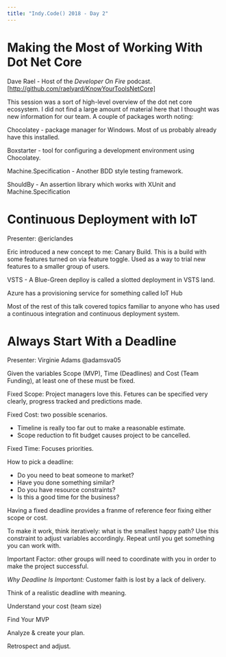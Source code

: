 ```yaml
---
title: "Indy.Code() 2018 - Day 2"
---
```


# Making the Most of Working With Dot Net Core

Dave Rael - Host of the *Developer On Fire* podcast.
[http://github.com/raelyard/KnowYourToolsNetCore]

This session was a sort of high-level overview of the dot net core ecosystem.
I did not find a large amount of material here that I thought was new
information for our team.  A couple of packages worth noting:

Chocolatey - package manager for Windows.  Most of us probably already have this installed.

Boxstarter - tool for configuring a development environment using Chocolatey.

Machine.Specification - Another BDD style testing framework.

ShouldBy - An assertion library which works with XUnit and Machine.Specification

# Continuous Deployment with IoT

Presenter: @ericlandes

Eric introduced a new concept to me: Canary Build.  This is a build with some
features turned on via feature toggle.  Used as a way to trial new features to
a smaller group of users.

VSTS - A Blue-Green deplloy is called a slotted deployment in VSTS land.

Azure has a provisioning service for something called IoT Hub

Most of the rest of this talk covered topics familiar to anyone who has used a
continuous integration and continuous deployment system.

# Always Start With a Deadline

Presenter: Virginie Adams @adamsva05

Given the variables Scope (MVP), Time (Deadlines) and Cost (Team Funding), at least one of these must be fixed.

Fixed Scope: Project managers love this.  Fetures can be specified very clearly, progress tracked and predictions made.

Fixed Cost: two possible scenarios.
  * Timeline is really too far out to make a reasonable estimate.
  * Scope reduction to fit budget causes project to be cancelled.

Fixed Time: Focuses priorities.

How to pick a deadline:
 * Do you need to beat someone to market?
 * Have you done something similar?
 * Do you have resource constraints?
 * Is this a good time for the business?

Having a fixed deadline provides a franme of reference feor fixing either scope or cost.

To make it work, think iteratively: what is the smallest happy path?
Use this constraint to adjust variables accordingly.  Repeat until  you get something you can work with.

Important Factor: other groups will need to coordinate with you in order to make the project successful.

*Why Deadline Is Important:* Customer faith is lost by a lack of delivery.

Think of a realistic deadline with meaning.

Understand your cost (team size)

Find Your MVP

Analyze & create your plan.

Retrospect and adjust.
